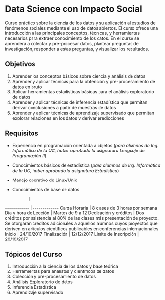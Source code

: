 # Data Science con Impacto Social

Curso práctico sobre la ciencia de los datos y su aplicación al estudios de fenómenos sociales mediante el uso de datos abiertos. El curso ofrece una introducción a las principales conceptos, técnicas, y herramientas necesarios para extraer conocimiento de los datos. En el curso se aprenderá a colectar y pre-procesar datos, plantear preguntas de investigación, responder a estas preguntas, y visualizar los resultados.

## Objetivos

1. Aprender los conceptos básicos sobre ciencia y análisis de datos
2. Aprender y aplicar técnicas para la obtención y pre-procesamiento de datos en bruto
3. Aplicar herramientas estadísticas básicas para el análisis exploratorio de datos
4. Aprender y aplicar técnicas de inferencia estadística que permitan derivar conclusiones a partir de muestras de datos
5. Aprender y aplicar técnicas de aprendizaje supervisado que permitan explorar relaciones en los datos y derivar predicciones

## Requisitos

* Experiencia en programación orientada a objetos (_para alumnos de Ing. Informática de la UC, haber aprobado la asignatura Lenguaje de Programación II_)
* Conocimientos básicos de estadística (_para alumnos de Ing. Informática de la UC, haber aprobado la asignatura Estadística_)
* Manejo operativo de Linux/Unix
* Conocimientos de base de datos

             |              
------------ | -------------
Carga Horaria | 8 clases de 3 horas por semana
Día y hora de Lección | Martes de 9 a 12
Dedicación y créditos | Dos créditos por asistencia al 80% de las clases más presentación de proyecto. Se otorgarán créditos adicionales a aquellos alumnos cuyos proyectos que deriven en artículos científicos publicables en conferencias internacionales
Inicio | 24/10/2017
Finalización | 12/12/2017
Limite de Inscripción | 20/10/2017


## Tópicos del Curso
1. Introducción a la ciencia de los datos y base teórica
2. Herramientas para análistas y científicos de datos
3. Colección y pre-procesamiento de datos
4. Análisis Exploratorio de datos
5. Inferencia Estadística
6. Aprendizaje supervisado